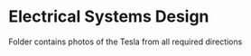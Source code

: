 Electrical Systems Design
====

Folder contains photos of the Tesla from all required directions



   

